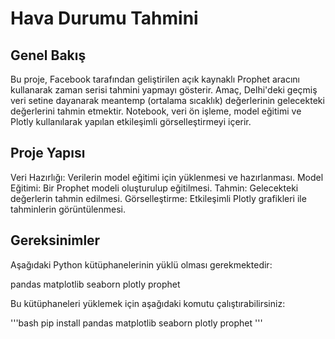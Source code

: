 # Hava Durumu Tahmini

## Genel Bakış

Bu proje, Facebook tarafından geliştirilen açık kaynaklı Prophet aracını kullanarak zaman serisi tahmini yapmayı gösterir. Amaç, Delhi'deki geçmiş veri setine dayanarak meantemp (ortalama sıcaklık) değerlerinin gelecekteki değerlerini tahmin etmektir. Notebook, veri ön işleme, model eğitimi ve Plotly kullanılarak yapılan etkileşimli görselleştirmeyi içerir.

## Proje Yapısı

Veri Hazırlığı: Verilerin model eğitimi için yüklenmesi ve hazırlanması.
Model Eğitimi: Bir Prophet modeli oluşturulup eğitilmesi.
Tahmin: Gelecekteki değerlerin tahmin edilmesi.
Görselleştirme: Etkileşimli Plotly grafikleri ile tahminlerin görüntülenmesi.

## Gereksinimler

Aşağıdaki Python kütüphanelerinin yüklü olması gerekmektedir:

pandas
matplotlib
seaborn
plotly
prophet

Bu kütüphaneleri yüklemek için aşağıdaki komutu çalıştırabilirsiniz:

  '''bash 
pip install pandas matplotlib seaborn plotly prophet
  '''
